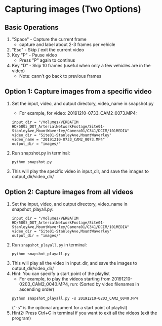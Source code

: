 # Capturing images (Two Options)

## Basic Operations
1. "Space" - Capture the current frame
    * capture and label about 2-3 frames per vehicle
2. "Esc" - Skip / exit the current video
3. Key "P" - Pause video
    * Press "P" again to continus
4. Key "D" - Skip 10 frames (useful when only a few vehicles are in the video)
    * Note: cann't go back to previous frames
    
## Option 1: Capture images from a specific video
1. Set the input, video, and output directory, video_name in snapshot.py
    * For example, for video: 20191210-0733_CAM2_0073.MP4:
    ```
    input_dir = "/Volumes/VERBATIM HD/5805_DOT_ArterialNetworkFootage/Site01-StanleyAve,MountWaverley/Camera01/C341/DCIM/101MEDIA"
    video_dir = "Site01-StanleyAve,MountWaverley"
    video_name = "20191210-0733_CAM2_0073.MP4"
    output_dir = "images/"
    ```

2. Run snapshot.py in terminal:
    ```
    python snapshot.py
    ```

3. This will play the specific video in input_dir, and save the images to output_dir/video_dir/
## Option 2: Capture images from all videos
1. Set the input, video, and output directory, video_name in snapshot_playall.py:
    ```
    input_dir = "/Volumes/VERBATIM HD/5805_DOT_ArterialNetworkFootage/Site01-StanleyAve,MountWaverley/Camera01/C341/DCIM/101MEDIA"
    video_dir = "Site01-StanleyAve,MountWaverley"
    output_dir = "images/"
    ```
2. Run `snapshot_playall.py` in terminal:
    ```
    python snapshot_playall.py
    ```
3. This will play all the video in input_dir, and save the images to output_dir/video_dir/
4. Hint: You can specify a start point of the playlist
    * For example, to play the videos starting from 20191210-0203_CAM2_0040.MP4, run: (Sorted by video filenames in ascending order)
    ```
    python snapshot_playall.py -s 20191210-0203_CAM2_0040.MP4

    ```
    ("-s" is the optional argument for a start point of playlist)
5. Hint2: Press Ctrl+C in terminal if you want to exit all the videos (exit the program)



